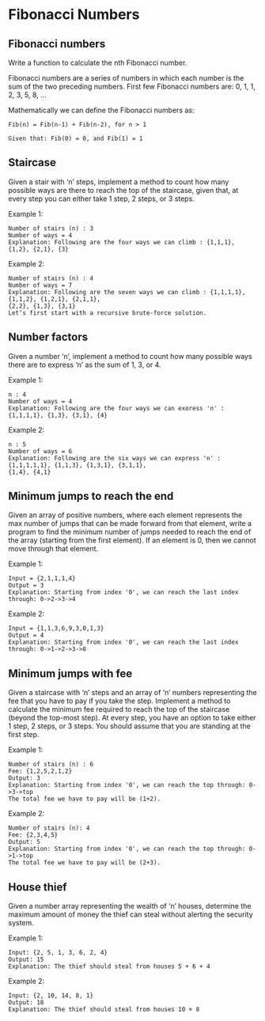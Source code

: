 # Fibonacci Numbers

## Fibonacci numbers

Write a function to calculate the nth Fibonacci number.

Fibonacci numbers are a series of numbers in which each number is the sum of the two preceding numbers. First few Fibonacci numbers are: 0, 1, 1, 2, 3, 5, 8, …

Mathematically we can define the Fibonacci numbers as:

```
Fib(n) = Fib(n-1) + Fib(n-2), for n > 1

Given that: Fib(0) = 0, and Fib(1) = 1
```


## Staircase

Given a stair with ‘n’ steps, implement a method to count how many possible ways are there to reach the top of the staircase, given that, at every step you can either take 1 step, 2 steps, or 3 steps.

Example 1:
```
Number of stairs (n) : 3
Number of ways = 4
Explanation: Following are the four ways we can climb : {1,1,1}, {1,2}, {2,1}, {3}
```

Example 2:
```
Number of stairs (n) : 4
Number of ways = 7
Explanation: Following are the seven ways we can climb : {1,1,1,1}, {1,1,2}, {1,2,1}, {2,1,1}, 
{2,2}, {1,3}, {3,1}
Let’s first start with a recursive brute-force solution.
```


## Number factors

Given a number ‘n’, implement a method to count how many possible ways there are to express ‘n’ as the sum of 1, 3, or 4.

Example 1:
```
n : 4
Number of ways = 4
Explanation: Following are the four ways we can exoress 'n' : {1,1,1,1}, {1,3}, {3,1}, {4}
```

Example 2:
```
n : 5
Number of ways = 6
Explanation: Following are the six ways we can express 'n' : {1,1,1,1,1}, {1,1,3}, {1,3,1}, {3,1,1}, 
{1,4}, {4,1}
```


## Minimum jumps to reach the end

Given an array of positive numbers, where each element represents the max number of jumps that can be made forward from that element, write a program to find the minimum number of jumps needed to reach the end of the array (starting from the first element). If an element is 0, then we cannot move through that element.

Example 1:
```
Input = {2,1,1,1,4}
Output = 3
Explanation: Starting from index '0', we can reach the last index through: 0->2->3->4
```

Example 2:
```
Input = {1,1,3,6,9,3,0,1,3}
Output = 4
Explanation: Starting from index '0', we can reach the last index through: 0->1->2->3->8
```


## Minimum jumps with fee

Given a staircase with ‘n’ steps and an array of ‘n’ numbers representing the fee that you have to pay if you take the step. Implement a method to calculate the minimum fee required to reach the top of the staircase (beyond the top-most step). At every step, you have an option to take either 1 step, 2 steps, or 3 steps. You should assume that you are standing at the first step.

Example 1:
```
Number of stairs (n) : 6
Fee: {1,2,5,2,1,2}
Output: 3
Explanation: Starting from index '0', we can reach the top through: 0->3->top
The total fee we have to pay will be (1+2).
```

Example 2:
```
Number of stairs (n): 4
Fee: {2,3,4,5}
Output: 5
Explanation: Starting from index '0', we can reach the top through: 0->1->top
The total fee we have to pay will be (2+3).
```


## House thief

Given a number array representing the wealth of ‘n’ houses, determine the maximum amount of money the thief can steal without alerting the security system.

Example 1:
```
Input: {2, 5, 1, 3, 6, 2, 4}
Output: 15
Explanation: The thief should steal from houses 5 + 6 + 4
```

Example 2:
```
Input: {2, 10, 14, 8, 1}
Output: 18
Explanation: The thief should steal from houses 10 + 8
```